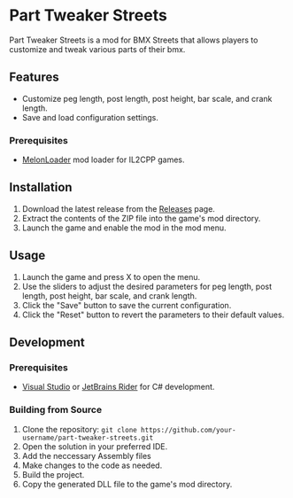 # Part Tweaker Streets

Part Tweaker Streets is a mod for BMX Streets that allows players to customize and tweak various parts of their bmx.

## Features

- Customize peg length, post length, post height, bar scale, and crank length.
- Save and load configuration settings.

### Prerequisites

- [MelonLoader](link-to-melonloader) mod loader for IL2CPP games.

## Installation

1. Download the latest release from the [Releases](https://github.com/Karxem/part-tweaker-streets/releases) page.
2. Extract the contents of the ZIP file into the game's mod directory.
3. Launch the game and enable the mod in the mod menu.

## Usage

1. Launch the game and press X to open the menu.
2. Use the sliders to adjust the desired parameters for peg length, post length, post height, bar scale, and crank length.
3. Click the "Save" button to save the current configuration.
4. Click the "Reset" button to revert the parameters to their default values.

## Development

### Prerequisites

- [Visual Studio](link-to-visual-studio) or [JetBrains Rider](link-to-rider) for C# development.

### Building from Source

1. Clone the repository: `git clone https://github.com/your-username/part-tweaker-streets.git`
2. Open the solution in your preferred IDE.
3. Add the neccessary Assembly files
4. Make changes to the code as needed.
5. Build the project.
6. Copy the generated DLL file to the game's mod directory.
